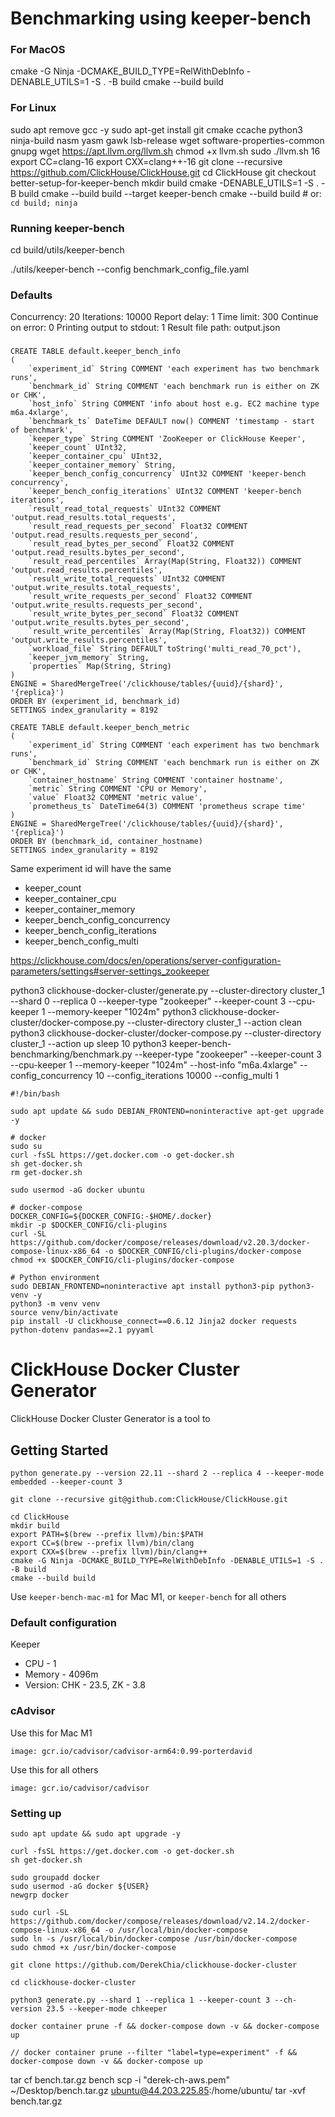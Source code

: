 # Benchmarking using keeper-bench

### For MacOS
cmake -G Ninja -DCMAKE_BUILD_TYPE=RelWithDebInfo -DENABLE_UTILS=1 -S . -B build
cmake --build build

### For Linux
sudo apt remove gcc -y
sudo apt-get install git cmake ccache python3 ninja-build nasm yasm gawk lsb-release wget software-properties-common gnupg
wget https://apt.llvm.org/llvm.sh
chmod +x llvm.sh
sudo ./llvm.sh 16
export CC=clang-16
export CXX=clang++-16
git clone --recursive https://github.com/ClickHouse/ClickHouse.git
cd ClickHouse
git checkout better-setup-for-keeper-bench
mkdir build
cmake -DENABLE_UTILS=1 -S . -B build
cmake --build build --target keeper-bench
cmake --build build  # or: `cd build; ninja`


<!-- on line 570 in utils/keeper-bench/Generator.cpp
change
    auto request = std::make_shared<ZooKeeperFilteredListRequest>();
to
    auto request = std::make_shared<ZooKeeperListRequest>(); -->

### Running keeper-bench
cd build/utils/keeper-bench

./utils/keeper-bench --config benchmark_config_file.yaml

### Defaults
Concurrency: 20
Iterations: 10000
Report delay: 1
Time limit: 300
Continue on error: 0
Printing output to stdout: 1
Result file path: output.json

###

```
CREATE TABLE default.keeper_bench_info
(
    `experiment_id` String COMMENT 'each experiment has two benchmark runs',
    `benchmark_id` String COMMENT 'each benchmark run is either on ZK or CHK',
    `host_info` String COMMENT 'info about host e.g. EC2 machine type m6a.4xlarge',
    `benchmark_ts` DateTime DEFAULT now() COMMENT 'timestamp - start of benchmark',
    `keeper_type` String COMMENT 'ZooKeeper or ClickHouse Keeper',
    `keeper_count` UInt32,
    `keeper_container_cpu` UInt32,
    `keeper_container_memory` String,
    `keeper_bench_config_concurrency` UInt32 COMMENT 'keeper-bench concurrency',
    `keeper_bench_config_iterations` UInt32 COMMENT 'keeper-bench iterations',
    `result_read_total_requests` UInt32 COMMENT 'output.read_results.total_requests',
    `result_read_requests_per_second` Float32 COMMENT 'output.read_results.requests_per_second',
    `result_read_bytes_per_second` Float32 COMMENT 'output.read_results.bytes_per_second',
    `result_read_percentiles` Array(Map(String, Float32)) COMMENT 'output.read_results.percentiles',
    `result_write_total_requests` UInt32 COMMENT 'output.write_results.total_requests',
    `result_write_requests_per_second` Float32 COMMENT 'output.write_results.requests_per_second',
    `result_write_bytes_per_second` Float32 COMMENT 'output.write_results.bytes_per_second',
    `result_write_percentiles` Array(Map(String, Float32)) COMMENT 'output.write_results.percentiles',
    `workload_file` String DEFAULT toString('multi_read_70_pct'),
    `keeper_jvm_memory` String,
    `properties` Map(String, String)
)
ENGINE = SharedMergeTree('/clickhouse/tables/{uuid}/{shard}', '{replica}')
ORDER BY (experiment_id, benchmark_id)
SETTINGS index_granularity = 8192
```

```
CREATE TABLE default.keeper_bench_metric
(
    `experiment_id` String COMMENT 'each experiment has two benchmark runs',
    `benchmark_id` String COMMENT 'each benchmark run is either on ZK or CHK',
    `container_hostname` String COMMENT 'container hostname',
    `metric` String COMMENT 'CPU or Memory',
    `value` Float32 COMMENT 'metric value',
    `prometheus_ts` DateTime64(3) COMMENT 'prometheus scrape time'
)
ENGINE = SharedMergeTree('/clickhouse/tables/{uuid}/{shard}', '{replica}')
ORDER BY (benchmark_id, container_hostname)
SETTINGS index_granularity = 8192
```


Same experiment id will have the same
- keeper_count
- keeper_container_cpu
- keeper_container_memory
- keeper_bench_config_concurrency
- keeper_bench_config_iterations
- keeper_bench_config_multi

https://clickhouse.com/docs/en/operations/server-configuration-parameters/settings#server-settings_zookeeper


python3 clickhouse-docker-cluster/generate.py --cluster-directory cluster_1 --shard 0 --replica 0 --keeper-type "zookeeper" --keeper-count 3 --cpu-keeper 1 --memory-keeper "1024m"
python3 clickhouse-docker-cluster/docker-compose.py --cluster-directory cluster_1 --action clean
python3 clickhouse-docker-cluster/docker-compose.py --cluster-directory cluster_1 --action up
sleep 10
python3 keeper-bench-benchmarking/benchmark.py --keeper-type "zookeeper" --keeper-count 3 --cpu-keeper 1 --memory-keeper "1024m" --host-info "m6a.4xlarge" --config_concurrency 10 --config_iterations 10000 --config_multi 1


```
#!/bin/bash

sudo apt update && sudo DEBIAN_FRONTEND=noninteractive apt-get upgrade -y

# docker
sudo su
curl -fsSL https://get.docker.com -o get-docker.sh
sh get-docker.sh
rm get-docker.sh

sudo usermod -aG docker ubuntu

# docker-compose
DOCKER_CONFIG=${DOCKER_CONFIG:-$HOME/.docker}
mkdir -p $DOCKER_CONFIG/cli-plugins
curl -SL https://github.com/docker/compose/releases/download/v2.20.3/docker-compose-linux-x86_64 -o $DOCKER_CONFIG/cli-plugins/docker-compose
chmod +x $DOCKER_CONFIG/cli-plugins/docker-compose

# Python environment
sudo DEBIAN_FRONTEND=noninteractive apt install python3-pip python3-venv -y
python3 -m venv venv
source venv/bin/activate
pip install -U clickhouse_connect==0.6.12 Jinja2 docker requests python-dotenv pandas==2.1 pyyaml
```




# ClickHouse Docker Cluster Generator

ClickHouse Docker Cluster Generator is a tool to 

## Getting Started
```
python generate.py --version 22.11 --shard 2 --replica 4 --keeper-mode embedded --keeper-count 3
```



```
git clone --recursive git@github.com:ClickHouse/ClickHouse.git

cd ClickHouse
mkdir build
export PATH=$(brew --prefix llvm)/bin:$PATH
export CC=$(brew --prefix llvm)/bin/clang
export CXX=$(brew --prefix llvm)/bin/clang++
cmake -G Ninja -DCMAKE_BUILD_TYPE=RelWithDebInfo -DENABLE_UTILS=1 -S . -B build
cmake --build build
```

Use `keeper-bench-mac-m1` for Mac M1, or `keeper-bench` for all others

### Default configuration
Keeper
- CPU - 1
- Memory - 4096m
- Version: CHK - 23.5, ZK - 3.8

### cAdvisor

Use this for Mac M1
```
image: gcr.io/cadvisor/cadvisor-arm64:0.99-porterdavid 
```

Use this for all others
```
image: gcr.io/cadvisor/cadvisor
```

### Setting up

```
sudo apt update && sudo apt upgrade -y

curl -fsSL https://get.docker.com -o get-docker.sh
sh get-docker.sh

sudo groupadd docker
sudo usermod -aG docker ${USER}
newgrp docker

sudo curl -SL https://github.com/docker/compose/releases/download/v2.14.2/docker-compose-linux-x86_64 -o /usr/local/bin/docker-compose
sudo ln -s /usr/local/bin/docker-compose /usr/bin/docker-compose
sudo chmod +x /usr/bin/docker-compose

git clone https://github.com/DerekChia/clickhouse-docker-cluster

cd clickhouse-docker-cluster

python3 generate.py --shard 1 --replica 1 --keeper-count 3 --ch-version 23.5 --keeper-mode chkeeper

docker container prune -f && docker-compose down -v && docker-compose up

// docker container prune --filter "label=type=experiment" -f && docker-compose down -v && docker-compose up
```

tar cf bench.tar.gz bench
scp -i "derek-ch-aws.pem" ~/Desktop/bench.tar.gz ubuntu@44.203.225.85:/home/ubuntu/
tar -xvf bench.tar.gz

